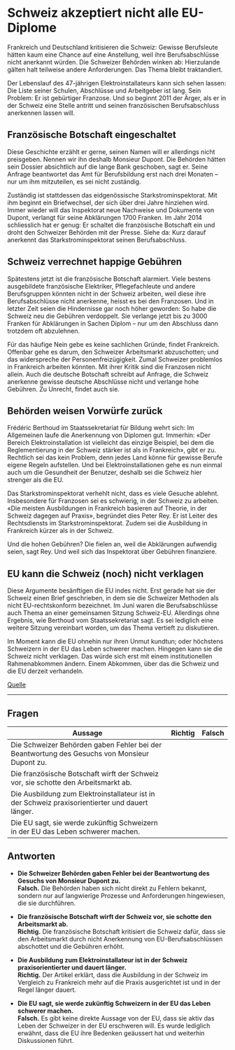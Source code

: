 # Schweiz akzeptiert nicht alle EU-Diplome

Frankreich und Deutschland kritisieren die Schweiz: Gewisse Berufsleute hätten kaum eine Chance auf eine Anstellung, weil ihre Berufsabschlüsse nicht anerkannt würden. Die Schweizer Behörden winken ab: Hierzulande gälten halt teilweise andere Anforderungen. Das Thema bleibt traktandiert.

Der Lebenslauf des 47-jährigen Elektroinstallateurs kann sich sehen lassen: Die Liste seiner Schulen, Abschlüsse und Arbeitgeber ist lang. Sein Problem: Er ist gebürtiger Franzose. Und so beginnt 2011 der Ärger, als er in der Schweiz eine Stelle antritt und seinen französischen Berufsabschluss anerkennen lassen will.

## Französische Botschaft eingeschaltet

Diese Geschichte erzählt er gerne, seinen Namen will er allerdings nicht preisgeben. Nennen wir ihn deshalb Monsieur Dupont. Die Behörden hätten sein Dossier absichtlich auf die lange Bank geschoben, sagt er. Seine Anfrage beantwortet das Amt für Berufsbildung erst nach drei Monaten – nur um ihm mitzuteilen, es sei nicht zuständig.

Zuständig ist stattdessen das eidgenössische Starkstrominspektorat. Mit ihm beginnt ein Briefwechsel, der sich über drei Jahre hinziehen wird. Immer wieder will das Inspektorat neue Nachweise und Dokumente von Dupont, verlangt für seine Abklärungen 1700 Franken. Im Jahr 2014 schliesslich hat er genug: Er schaltet die französische Botschaft ein und droht den Schweizer Behörden mit der Presse. Siehe da: Kurz darauf anerkennt das Starkstrominspektorat seinen Berufsabschluss.

## Schweiz verrechnet happige Gebühren

Spätestens jetzt ist die französische Botschaft alarmiert. Viele bestens ausgebildete französische Elektriker, Pflegefachleute und andere Berufsgruppen könnten nicht in der Schweiz arbeiten, weil diese ihre Berufsabschlüsse nicht anerkenne, heisst es bei den Franzosen. Und in letzter Zeit seien die Hindernisse gar noch höher geworden: So habe die Schweiz neu die Gebühren verdoppelt. Sie verlange jetzt bis zu 3000 Franken für Abklärungen in Sachen Diplom – nur um den Abschluss dann trotzdem oft abzulehnen.

Für das häufige Nein gebe es keine sachlichen Gründe, findet Frankreich. Offenbar gehe es darum, den Schweizer Arbeitsmarkt abzuschotten; und das widerspreche der Personenfreizügigkeit. Zumal Schweizer problemlos in Frankreich arbeiten könnten. Mit ihrer Kritik sind die Franzosen nicht allein. Auch die deutsche Botschaft schreibt auf Anfrage, die Schweiz anerkenne gewisse deutsche Abschlüsse nicht und verlange hohe Gebühren. Zu Unrecht, findet auch sie.

## Behörden weisen Vorwürfe zurück

Frédéric Berthoud im Staatssekretariat für Bildung wehrt sich: Im Allgemeinen laufe die Anerkennung von Diplomen gut. Immerhin: «Der Bereich Elektroinstallation ist vielleicht das einzige Beispiel, bei dem die Reglementierung in der Schweiz stärker ist als in Frankreich», gibt er zu. Rechtlich sei das kein Problem, denn jedes Land könne für gewisse Berufe eigene Regeln aufstellen. Und bei Elektroinstallationen gehe es nun einmal auch um die Gesundheit der Benutzer, deshalb sei die Schweiz hier strenger als die EU.

Das Starkstrominspektorat verhehlt nicht, dass es viele Gesuche ablehnt. Insbesondere für Franzosen sei es schwierig, in der Schweiz zu arbeiten. «Die meisten Ausbildungen in Frankreich basieren auf Theorie, in der Schweiz dagegen auf Praxis», begründet dies Peter Rey. Er ist Leiter des Rechtsdiensts im Starkstrominspektorat. Zudem sei die Ausbildung in Frankreich kürzer als in der Schweiz.

Und die hohen Gebühren? Die fielen an, weil die Abklärungen aufwendig seien, sagt Rey. Und weil sich das Inspektorat über Gebühren finanziere.

## EU kann die Schweiz (noch) nicht verklagen

Diese Argumente besänftigen die EU indes nicht. Erst gerade hat sie der Schweiz einen Brief geschrieben, in dem sie die Schweizer Methoden als nicht EU-rechtskonform bezeichnet. Im Juni waren die Berufsabschlüsse auch Thema an einer gemeinsamen Sitzung Schweiz-EU. Allerdings ohne Ergebnis, wie Berthoud vom Staatssekretariat sagt. Es sei lediglich eine weitere Sitzung vereinbart worden, um das Thema vertieft zu diskutieren.

Im Moment kann die EU ohnehin nur ihren Unmut kundtun; oder höchstens Schweizern in der EU das Leben schwerer machen. Hingegen kann sie die Schweiz nicht verklagen. Das würde sich erst mit einem institutionellen Rahmenabkommen ändern. Einem Abkommen, über das die Schweiz und die EU derzeit verhandeln.

[Quelle](https://www.srf.ch/news/schweiz/schweiz-schweiz-akzeptiert-nicht-alle-eu-diplome)

---

## Fragen

| Aussage                                                                                          | Richtig | Falsch |
|--------------------------------------------------------------------------------------------------|---------|--------|
| Die Schweizer Behörden gaben Fehler bei der Beantwortung des Gesuchs von Monsieur Dupont zu.     |         |        |
| Die französische Botschaft wirft der Schweiz vor, sie schotte den Arbeitsmarkt ab.               |         |        |
| Die Ausbildung zum Elektroinstallateur ist in der Schweiz praxisorientierter und dauert länger.  |         |        |
| Die EU sagt, sie werde zukünftig Schweizern in der EU das Leben schwerer machen.                 |         |        |

## Antworten

- **Die Schweizer Behörden gaben Fehler bei der Beantwortung des Gesuchs von Monsieur Dupont zu.**  
  **Falsch.** Die Behörden haben sich nicht direkt zu Fehlern bekannt, sondern nur auf langwierige Prozesse und Anforderungen hingewiesen, die sie durchführen.

- **Die französische Botschaft wirft der Schweiz vor, sie schotte den Arbeitsmarkt ab.**  
  **Richtig.** Die französische Botschaft kritisiert die Schweiz dafür, dass sie den Arbeitsmarkt durch nicht Anerkennung von EU-Berufsabschlüssen abschottet und die Gebühren erhöht.

- **Die Ausbildung zum Elektroinstallateur ist in der Schweiz praxisorientierter und dauert länger.**  
  **Richtig.** Der Artikel erklärt, dass die Ausbildung in der Schweiz im Vergleich zu Frankreich mehr auf die Praxis ausgerichtet ist und in der Regel länger dauert.

- **Die EU sagt, sie werde zukünftig Schweizern in der EU das Leben schwerer machen.**  
  **Falsch.** Es gibt keine direkte Aussage von der EU, dass sie aktiv das Leben der Schweizer in der EU erschweren will. Es wurde lediglich erwähnt, dass die EU ihre Bedenken geäussert hat und weiterhin Diskussionen führt.
